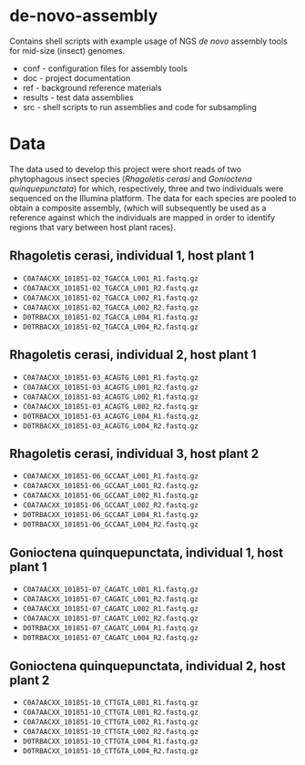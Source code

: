 de-novo-assembly
================

Contains shell scripts with example usage of NGS _de novo_ assembly tools for mid-size (insect) genomes.

* conf - configuration files for assembly tools
* doc - project documentation
* ref - background reference materials
* results - test data assemblies
* src - shell scripts to run assemblies and code for subsampling

Data 
====

The data used to develop this project were short reads of two phytophagous insect species (_Rhagoletis cerasi_ 
and _Gonioctena quinquepunctata_) for which, respectively, three and two individuals were sequenced on the Illumina
platform. The data for each species are pooled to obtain a composite assembly, (which will subsequently be used as a reference against which the individuals are mapped in order to identify regions that vary between host plant races).

Rhagoletis cerasi, individual 1, host plant 1
---------------------------------------------
* `C0A7AACXX_101851-02_TGACCA_L001_R1.fastq.gz`
* `C0A7AACXX_101851-02_TGACCA_L001_R2.fastq.gz`
* `C0A7AACXX_101851-02_TGACCA_L002_R1.fastq.gz`
* `C0A7AACXX_101851-02_TGACCA_L002_R2.fastq.gz`
* `D0TRBACXX_101851-02_TGACCA_L004_R1.fastq.gz`
* `D0TRBACXX_101851-02_TGACCA_L004_R2.fastq.gz`

Rhagoletis cerasi, individual 2, host plant 1
---------------------------------------------
* `C0A7AACXX_101851-03_ACAGTG_L001_R1.fastq.gz`
* `C0A7AACXX_101851-03_ACAGTG_L001_R2.fastq.gz`
* `C0A7AACXX_101851-03_ACAGTG_L002_R1.fastq.gz`
* `C0A7AACXX_101851-03_ACAGTG_L002_R2.fastq.gz`
* `D0TRBACXX_101851-03_ACAGTG_L004_R1.fastq.gz`
* `D0TRBACXX_101851-03_ACAGTG_L004_R2.fastq.gz`

Rhagoletis cerasi, individual 3, host plant 2
---------------------------------------------
* `C0A7AACXX_101851-06_GCCAAT_L001_R1.fastq.gz`
* `C0A7AACXX_101851-06_GCCAAT_L001_R2.fastq.gz`
* `C0A7AACXX_101851-06_GCCAAT_L002_R1.fastq.gz`
* `C0A7AACXX_101851-06_GCCAAT_L002_R2.fastq.gz`
* `D0TRBACXX_101851-06_GCCAAT_L004_R1.fastq.gz`
* `D0TRBACXX_101851-06_GCCAAT_L004_R2.fastq.gz`

Gonioctena quinquepunctata, individual 1, host plant 1
------------------------------------------------------
* `C0A7AACXX_101851-07_CAGATC_L001_R1.fastq.gz`
* `C0A7AACXX_101851-07_CAGATC_L001_R2.fastq.gz`
* `C0A7AACXX_101851-07_CAGATC_L002_R1.fastq.gz`
* `C0A7AACXX_101851-07_CAGATC_L002_R2.fastq.gz`
* `D0TRBACXX_101851-07_CAGATC_L004_R1.fastq.gz`
* `D0TRBACXX_101851-07_CAGATC_L004_R2.fastq.gz`

Gonioctena quinquepunctata, individual 2, host plant 2
------------------------------------------------------
* `C0A7AACXX_101851-10_CTTGTA_L001_R1.fastq.gz`
* `C0A7AACXX_101851-10_CTTGTA_L001_R2.fastq.gz`
* `C0A7AACXX_101851-10_CTTGTA_L002_R1.fastq.gz`
* `C0A7AACXX_101851-10_CTTGTA_L002_R2.fastq.gz`
* `D0TRBACXX_101851-10_CTTGTA_L004_R1.fastq.gz`
* `D0TRBACXX_101851-10_CTTGTA_L004_R2.fastq.gz`
